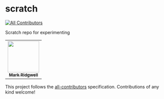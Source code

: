 # scratch
[![All Contributors](https://img.shields.io/badge/all_contributors-2-orange.svg?style=flat-square)](#contributors)

Scratch repo for experimenting

<!-- ALL-CONTRIBUTORS-LIST:START - Do not remove or modify this section -->
<!-- prettier-ignore-start -->
<!-- markdownlint-disable -->
<table>
  <tr>
    <td align="center"><a href="https://www.markridgwell.com/"><img src="https://avatars0.githubusercontent.com/u/1020430?v=4" width="100px;" alt=""/><br /><sub><b>Mark Ridgwell</b></sub></a></td>
  </tr>
</table>

<!-- markdownlint-enable -->
<!-- prettier-ignore-end -->
<!-- ALL-CONTRIBUTORS-LIST:END -->

This project follows the [all-contributors](https://github.com/all-contributors/all-contributors) specification. Contributions of any kind welcome!